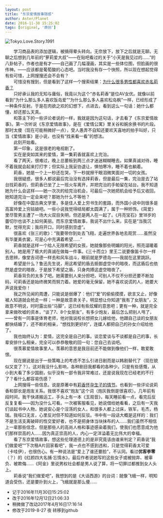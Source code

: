 ```yaml
---
layout: post
title: "东京爱情故事随感"
author: Aster/Planet
date: 2016-11-30 15:25:02
tags: [original, '原创']
---
```


![Tokyo.Love.Story.1991](http://upload-images.jianshu.io/upload_images/5674982-fd018281f8f76aaf.jpg?imageMogr2/auto-orient/strip%7CimageView2/2/w/1240)

　　学习商品表的添加逻辑，被搞得晕头转向。无奈放下，放下之后就是无聊。无聊之后想到几年前的“萝莉爱大叔”——在贴吧看过的关于“小天是我见过的……”的八卦帖子，作者也是有才——自己画了几幅漫画，其实是一些体位图，但脸画的很传神。——应该都是葡萄酸的心态吧。当时我没有存一个快照，所以现在想起觉得有些可惜，上网搜搜还会不会有？  
　　可惜没有搜到，但是看到了这样一个搜索结果：[为什么很多男性都喜欢赤名莉香？](https://www.zhihu.com/question/19554288)  
　　只好承认我的无知与庸俗，我竟以为这个“赤名莉香”是位AV女优。就像以前看到“为什么那么多人喜欢饭岛爱”“为什么那么多人喜欢松岛枫”一样，已经形成了一种条件反射。于是在肉欲之欢的幻想下，点进去，看到这么一句话：她什么都懂，却还那么天真。  
　　和答主下的一些评论者说的一样，我就是因为这句话，才去看了《东京爱情故事》。第一次听说《东京爱情故事》，是在《爱情公寓》里关谷和婉余换书的片段。那时太傻（现在可能稍微好一点），受人愚弄不自知还要欢天喜地的拍手叫好，只当《爱情故事》是小说，也没有“找来看一看”的想法。  
　　此刻开始看。  
　　第一印象，这是很老的电视剧了。  
　　实在是突如其来的爱情，第一集莉香就喜欢上完治。  
　　看了两天，很难过，晚上总要板到两三点才迷迷糊糊睡去。如果真诚对待，睡不着我就会起来打打字；但实际上我妥协退让，惧怕寒冷，睡不着也躺着。  
　　莉香，她是一个上一秒还在哭，下一秒就擦干眼泪微笑面对一切的女孩。  
　　我很疑惑，很多人都说最后完治没有选择莉香，但是最后一集，完治是去了站台找莉香的，但莉香已坐了上一班火车离开，并把完治的手帕留在站台。我不知道她为什么会这样——她一次次的给完治机会，可最后一次她把机会给予后又收回，她知道完治一定会来吧？那她为什么不等他？  
　　好像在中国古典文学里，多是佳人爱上穷书生的套路，而外国小说中则很多是高富帅爱上穷姑娘吧。一些小说我觉得结局都太圆满了，属于一种矫饰。《简爱》里尽管男主遭了一场大火双目失明，但还是两人在一起了。《月亮宝石》里18岁的蕾切尔也谈不上如何美丽。而东京爱情故事，我说不出什么来，实在是“当我沉默，觉得充实；我将开口，同时感到空虚”。  
　　很喜欢《张三的歌》：“我要带你到处去飞翔，走遍世界各地去观赏……虽然没有华厦美衣裳，可是心中充满着希望……”  
　　莉香就是这样一个给人无限希望的女孩，她就像那些明媚的阳光，照亮温暖着别人。她是用了极大的真诚在做每一件事。《三十而立》里王二说要像笛卡尔一样去思辨，像堂吉诃德一样去和风车战斗，眼前就是罗德岛——我就在这里跳跃。  
　　希望是什么？鲁迅先生说，用这希望的盾去抵御虚空中的暗夜，而这盾后也依然是虚空的暗夜，于是放下希望之盾，只身肉搏这虚空暗夜了。  
　　莉香背负的太多了吧。她需要别人来分担吧，可别人不仅不分担还要不断加码，可莉香还是始终微笑而努力着。她爱的毫无保留，她不喜欢说谎的人，她要大声说我爱你！  
　　我之所见闻的周遭，只能说是弱爆了：他们“爱”的偷偷摸摸，欲言又止，好像被人知道就会抢走一样；一种是故意卖关子，明显想让你知道“我有了女朋友”，又故意不明说，时时露出些“马脚”，这已经有些炫耀的意思吧；更有一种，就是完全拿来做吹嘘的资本，“谈了7、8个女朋友”，有多少炮友，最后怎么把别人甩了，——曾有一同事是体育老师，他对我说校长想把女儿嫁给他，他跟自己谈的女朋友都快结婚了，还不断的相亲，“想找到更好的”，连媒人都把自己的孙女介绍给他了。  
　　我也始终认为：爱情，这完全是自己的事。谈恋爱谈与不谈都是自己的事，长辈安排什么相亲，完全可以恭恭敬敬的回一句：您自己去谈吧。  
　　很羡慕爱情故事里人。羡慕的意思是我目前还不能做到像他们一样，敢爱敢恨。  
　　现在据说是出于一些策略上的考虑不怎么引进日剧而是以韩剧替代了（现在貌似又变了？）。这对我没什么影响，各种剧目我都看的各种少。只是有些感慨，从小到大看了多少国剧，似乎没有一部令我非常难过，还是说我现在已经老的不行了？看什么都容易伤感？  
　　上网搜得一些信息。说是原著中有[莉香怀孕生子的情节](http://news.163.com/16/0216/15/BFV4J6LT00014U9R.html)。也看到一些评论说莉香和部长是炮友关系。我很不喜欢“炮友”这个词（炮灰我倒是很喜欢）。几年前有段时间，我干快递搬运工，手头上有一本《玉观音》，每天睡前看一点，看完后反反复复看——因为没什么可看。一次被客服看见，她说借给她看看，之后有一天我们谈起书中人物，她说安心是个淫荡的女人，和很多人都上过床，铁军，毛杰，杨瑞。我哑口无言，心里反对但不知道如何反驳。书中有一段话大概是这样的：我们不是生活支离破碎的性交爱好者，也不是把身体当块抹布的人……我们虽然不相信上一辈那些信念，但是那些人的高尚人格和事迹感染着我们，使我们也愿意成为他们那样崇高的人……因为真正崇高的人，内心一定洋溢着无比伟大的幸福。  
　　看了东京爱情故事，想这些伦理道德上的是非究竟该由谁来判定？莉香说“我们做爱吧”“下次租A片回家看吧”，我一点也不感到违和，只是觉得莉香太可爱（卡哇伊），也很伤心。有一种说法是“爱上了谁还要脸”，不认同。看过**优客李零**（？）的《红颜四大名捕·忘情水》，最后作者说她写的这些女子或被抛弃、被辜负、被欺侮……《阿金》里说男权社会都是男人说了算，将一切罪过都推到女人头上。  
　　莉香说“我们做爱吧”，我想到的是《大话西游》的台词：就像飞蛾一样，明知道会受伤，还是要扑到火上，飞蛾就是那么傻……  

- 记于2016年11月30日15:25:02
- 改于2016年12月12日21:06:33
- 稍微做了改动2017年4月16日17:16:14
- 修改于2019-8-27 夜 转移到github